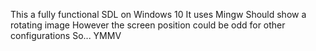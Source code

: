 This a fully functional SDL on Windows 10
It uses Mingw
Should show a rotating image
However the screen position could be odd for other configurations
So... YMMV

